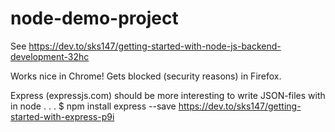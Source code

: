 # node-demo-project
See https://dev.to/sks147/getting-started-with-node-js-backend-development-32hc

Works nice in Chrome! Gets blocked (security reasons) in Firefox.

Express (expressjs.com) should be more interesting to write JSON-files with in node . . .   $ npm install express --save
https://dev.to/sks147/getting-started-with-express-p9i

